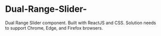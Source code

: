 # Dual-Range-Slider-
Dual Range Slider component.  Built with ReactJS and CSS. Solution needs to support Chrome, Edge, and Firefox browsers.
